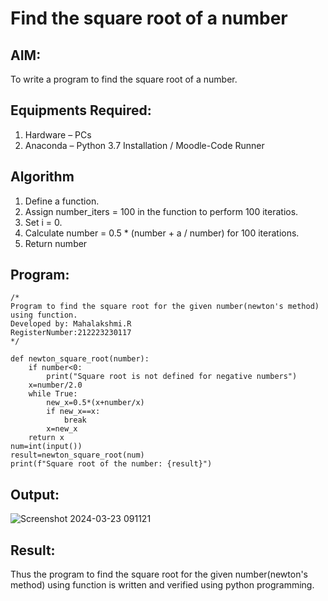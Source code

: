 # Find the square root of a number

## AIM:
To write a program to find the square root of a number.

## Equipments Required:
1. Hardware – PCs
2. Anaconda – Python 3.7 Installation / Moodle-Code Runner

## Algorithm
1. Define a function.
2. Assign number_iters = 100 in the function to perform 100 iteratios.
3. Set i = 0.
4. Calculate  number = 0.5 * (number + a / number) for 100 iterations.
5. Return number

## Program:
```
/*
Program to find the square root for the given number(newton's method) using function.
Developed by: Mahalakshmi.R
RegisterNumber:212223230117  
*/

def newton_square_root(number):
    if number<0:
        print("Square root is not defined for negative numbers")
    x=number/2.0
    while True:
        new_x=0.5*(x+number/x)
        if new_x==x:
            break
        x=new_x
    return x
num=int(input())
result=newton_square_root(num)
print(f"Square root of the number: {result}")
```

## Output:
![Screenshot 2024-03-23 091121](https://github.com/Maharavi2006/Square-root-of-a-number/assets/154535981/96e6b3c1-19c0-4158-b4b6-e04ec77779c3)



## Result:
Thus the program to find the square root for the given number(newton's method) using function is written and verified using python programming.
